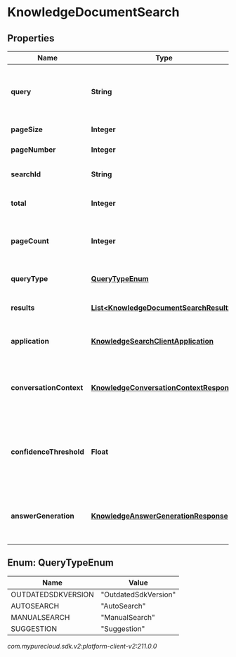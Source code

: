 # KnowledgeDocumentSearch


## Properties

| Name | Type | Description | Notes |
| ------------ | ------------- | ------------- | ------------- |
| **query** | **String** | Query to search content in the knowledge base. Maximum of 30 records per query can be fetched. |  |
| **pageSize** | **Integer** | Page size of the returned results. |  [optional] |
| **pageNumber** | **Integer** | Page number of the returned results. |  [optional] |
| **searchId** | **String** | The globally unique identifier for the search. |  [optional] |
| **total** | **Integer** | The total number of documents matching the query. |  [optional] |
| **pageCount** | **Integer** | Number of pages returned in the result calculated according to the pageSize and the total |  [optional] |
| **queryType** | [**QueryTypeEnum**](#Enum--QueryTypeEnum) | The type of the query that initiates the search. |  [optional] |
| **results** | [**List&lt;KnowledgeDocumentSearchResult&gt;**](KnowledgeDocumentSearchResult) | Documents matching the search query. |  [optional] |
| **application** | [**KnowledgeSearchClientApplication**](KnowledgeSearchClientApplication) | The client application details from which search happened. |  [optional] |
| **conversationContext** | [**KnowledgeConversationContextResponse**](KnowledgeConversationContextResponse) | Conversation context information if the search is initiated in the context of a conversation. |  [optional] |
| **confidenceThreshold** | **Float** | The confidence threshold for the search results. If applied, the returned results will have an equal or higher confidence than the threshold. |  [optional] |
| **answerGeneration** | [**KnowledgeAnswerGenerationResponse**](KnowledgeAnswerGenerationResponse) | The results with AI-generated answer if the answerMode request property contains \"AnswerGeneration\". |  [optional] |


## Enum: QueryTypeEnum

| Name | Value |
| ---- | ----- |
| OUTDATEDSDKVERSION | &quot;OutdatedSdkVersion&quot; | 
| AUTOSEARCH | &quot;AutoSearch&quot; | 
| MANUALSEARCH | &quot;ManualSearch&quot; | 
| SUGGESTION | &quot;Suggestion&quot; | 




_com.mypurecloud.sdk.v2:platform-client-v2:211.0.0_
